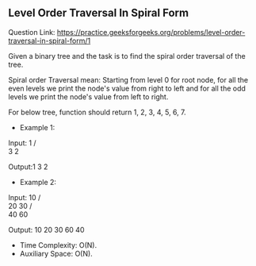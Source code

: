 ## Level Order Traversal In Spiral Form

Question Link: https://practice.geeksforgeeks.org/problems/level-order-traversal-in-spiral-form/1

Given a binary tree and the task is to find the spiral order traversal of the tree.

Spiral order Traversal mean: Starting from level 0 for root node, for all the even levels we print the node's value from right to left and for all the odd levels we print the node's value from left to right. 

For below tree, function should return 1, 2, 3, 4, 5, 6, 7. 

- Example 1:


Input:
      1
    /   \
   3     2

Output:1 3 2

- Example 2:


Input:
           10
         /     \
        20     30
      /    \
    40     60

Output: 10 20 30 60 40 

- Time Complexity: O(N).
- Auxiliary Space: O(N).
